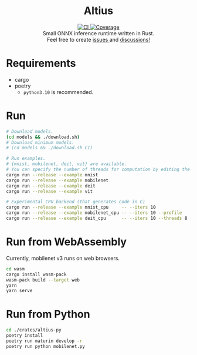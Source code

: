 <div align=center>
    <h1>Altius</h1>
    <a href="https://github.com/maekawatoshiki/altius/actions/workflows/ci.yml" target="_blank">
        <img alt="CI" src="https://img.shields.io/github/actions/workflow/status/maekawatoshiki/altius/ci.yml?branch=main&style=for-the-badge">
    </a>
    <a href="https://codecov.io/gh/maekawatoshiki/altius" target="_blank">
        <img alt="Coverage" src="https://img.shields.io/codecov/c/gh/maekawatoshiki/altius?style=for-the-badge">
    </a>
    <br />
    Small ONNX inference runtime written in Rust.
    <br />
    Feel free to create
    <a href="https://github.com/maekawatoshiki/altius/issues" target="_blank">
        issues
    </a>
    and 
    <a href="https://github.com/maekawatoshiki/altius/discussions" target="_blank">
        discussions!
    </a>
</div>

# Requirements

- cargo
- poetry
    - `python3.10` is recommended.

# Run

```sh
# Download models.
(cd models && ./download.sh)
# Download minimum models.
# (cd models && ./download.sh CI)

# Run examples.
# {mnist, mobilenet, deit, vit} are available.
# You can specify the number of threads for computation by editing the code.
cargo run --release --example mnist
cargo run --release --example mobilenet
cargo run --release --example deit
cargo run --release --example vit

# Experimental CPU backend (that generates code in C)
cargo run --release --example mnist_cpu     -- --iters 10 
cargo run --release --example mobilenet_cpu -- --iters 10 --profile
cargo run --release --example deit_cpu      -- --iters 10 --threads 8 --profile
```

# Run from WebAssembly

Currently, mobilenet v3 runs on web browsers.

```sh
cd wasm
cargo install wasm-pack
wasm-pack build --target web
yarn
yarn serve
```

# Run from Python

```sh
cd ./crates/altius-py
poetry install
poetry run maturin develop -r
poetry run python mobilenet.py
```
